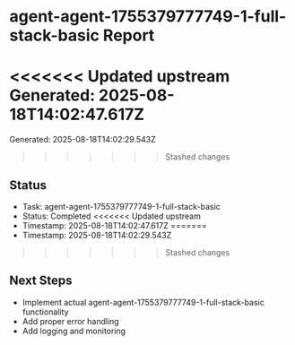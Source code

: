 # agent-agent-1755379777749-1-full-stack-basic Report

<<<<<<< Updated upstream
Generated: 2025-08-18T14:02:47.617Z
=======
Generated: 2025-08-18T14:02:29.543Z
>>>>>>> Stashed changes

## Status
- Task: agent-agent-1755379777749-1-full-stack-basic
- Status: Completed
<<<<<<< Updated upstream
- Timestamp: 2025-08-18T14:02:47.617Z
=======
- Timestamp: 2025-08-18T14:02:29.543Z
>>>>>>> Stashed changes

## Next Steps
- Implement actual agent-agent-1755379777749-1-full-stack-basic functionality
- Add proper error handling
- Add logging and monitoring
